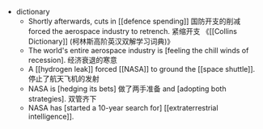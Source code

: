 - dictionary 
    - Shortly afterwards, cuts in [[defence spending]] 国防开支的削减 forced the aerospace industry to retrench. 紧缩开支 《[[Collins Dictionary]] (柯林斯高阶英汉双解学习词典)》
    - The world's entire aerospace industry is [feeling the chill winds of recession]. 经济衰退的寒意
    - A [[hydrogen leak]] forced [[NASA]] to ground the [[space shuttle]]. 停止了航天飞机的发射
    - NASA is [hedging its bets] 做了两手准备 and [adopting both strategies]. 双管齐下
    - NASA has [started a 10-year search for] [[extraterrestrial intelligence]]. 
